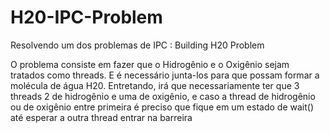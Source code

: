 # H20-IPC-Problem
Resolvendo um dos problemas de IPC : Building H20 Problem

O problema consiste em fazer que o Hidrogênio e o Oxigênio sejam tratados como threads. E é necessário junta-los para que possam formar a molécula de água H20. Entretando, irá que necessariamente ter que 3 threads 2 de hidrogênio e uma de oxigênio, e caso a thread de hidrogênio ou de oxigênio entre primeira é preciso que fique em um estado de wait() até esperar a outra thread entrar na barreira
